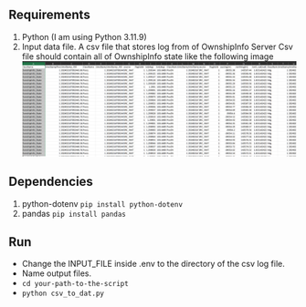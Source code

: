 ## Requirements
1. Python (I am using Python 3.11.9)
2. Input data file. A csv file that stores log from of OwnshipInfo Server
Csv file should contain all of OwnshipInfo state like the following image
![alt text](image.png)

## Dependencies
1. python-dotenv
   `pip install python-dotenv`
2. pandas
    `pip install pandas`

## Run
- Change the INPUT_FILE inside .env to the directory of the csv log file.
- Name output files.
- `cd your-path-to-the-script`
- `python csv_to_dat.py`